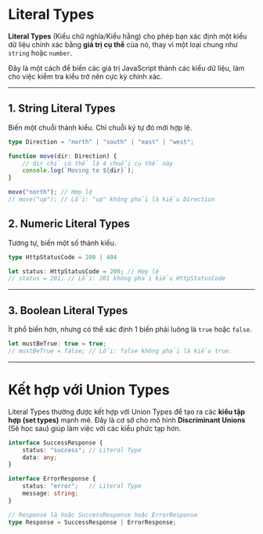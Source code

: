 # Literal Types

**Literal Types** (Kiểu chữ nghĩa/Kiểu hằng) cho phép bạn xác định một kiểu dữ liệu chính xác bằng **giá trị cụ thể** của nó, thay vì một loại chung như `string` hoặc `number`.

Đây là một cách để biến các giá trị JavaScript thành các kiểu dữ liệu, làm cho việc kiểm tra kiểu trở nên cực kỳ chính xác.

---

## 1. String Literal Types

Biến một chuỗi thành kiểu. Chỉ chuỗi ký tự đó mới hợp lệ.

```typescript
type Direction = "north" | "south" | "east" | "west";

function move(dir: Direction) {
    // dir chỉ có thể là 4 chuỗi cụ thể này
    console.log(`Moving to ${dir}`);
}

move("north"); // Hợp lệ
// move("up"); // Lỗi: "up" không phải là kiểu Direction
```

## 2. Numeric Literal Types
Tương tự, biến một số thành kiểu.
```typescript
type HttpStatusCode = 200 | 404

let status: HttpStatusCode = 200; // Hợp lệ
// status = 201; // Lỗi: 201 không phải kiểu HttpStatusCode
```

---
## 3. Boolean Literal Types
Ít phổ biến hơn, nhưng có thể xác định 1 biến phải luông là `true` hoặc `false`.

```typescript
let mustBeTrue: true = true;
// mustBeTrue = false; // Lỗi: false không phải là kiểu true.
```
---
# Kết hợp với Union Types
Literal Types thường được kết hợp với Union Types để tạo ra các **kiểu tập hợp (set types)** mạnh mẽ. Đây là cơ sở cho mô hình **Discriminant Unions** (Sẽ học sau) giúp làm việc với các kiểu phức tạp hơn.

```typescript
interface SuccessResponse {
    status: "success"; // Literal Type
    data: any;
}

interface ErrorResponse {
    status: "error";   // Literal Type
    message: string;
}

// Response là hoặc SuccessResponse hoặc ErrorResponse
type Response = SuccessResponse | ErrorResponse;
```
